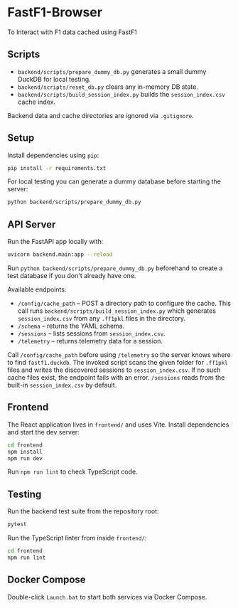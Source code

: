 # FastF1-Browser
To Interact with F1 data cached using FastF1

## Scripts
- `backend/scripts/prepare_dummy_db.py` generates a small dummy DuckDB for local testing.
- `backend/scripts/reset_db.py` clears any in-memory DB state.
- `backend/scripts/build_session_index.py` builds the `session_index.csv` cache index.

Backend data and cache directories are ignored via `.gitignore`.

## Setup

Install dependencies using `pip`:

```bash
pip install -r requirements.txt
```

For local testing you can generate a dummy database before starting the
server:

```bash
python backend/scripts/prepare_dummy_db.py
```

## API Server

Run the FastAPI app locally with:

```bash
uvicorn backend.main:app --reload
```

Run `python backend/scripts/prepare_dummy_db.py` beforehand to create a test
database if you don't already have one.

Available endpoints:

- `/config/cache_path` – POST a directory path to configure the cache. This call
  runs `backend/scripts/build_session_index.py` which generates
  `session_index.csv` from any `.ff1pkl` files in the directory.
- `/schema` – returns the YAML schema.
- `/sessions` – lists sessions from `session_index.csv`.
- `/telemetry` – returns telemetry data for a session.

Call `/config/cache_path` before using `/telemetry` so the server knows where to
find `fastf1.duckdb`. The invoked script scans the given folder for `.ff1pkl`
files and writes the discovered sessions to `session_index.csv`. If no such
cache files exist, the endpoint fails with an error. `/sessions` reads from the
built-in `session_index.csv` by default.

## Frontend

The React application lives in `frontend/` and uses Vite.
Install dependencies and start the dev server:

```bash
cd frontend
npm install
npm run dev
```

Run `npm run lint` to check TypeScript code.

## Testing

Run the backend test suite from the repository root:

```bash
pytest
```

Run the TypeScript linter from inside `frontend/`:

```bash
cd frontend
npm run lint
```

## Docker Compose

Double-click `Launch.bat` to start both services via Docker Compose.


